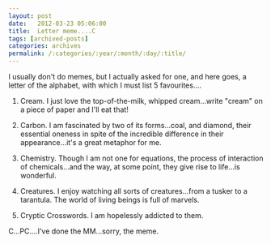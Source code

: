 ```yaml
---
layout: post
date:	2012-03-23 05:06:00
title:  Letter meme....C
tags: [archived-posts]
categories: archives
permalink: /:categories/:year/:month/:day/:title/
---
```

I usually don't do memes, but I actually asked <LJ user="prashanthchengi"> for one, and here goes, a letter of the alphabet, with which I must list 5 favourites....

1. Cream. I just love the top-of-the-milk, whipped cream...write "cream" on a piece of paper and I'll eat that! 

2. Carbon. I am fascinated by two of its forms...coal, and diamond, their essential oneness in spite of the incredible difference in their appearance...it's a great metaphor for me.

3. Chemistry. Though I am not one for equations, the process of interaction of chemicals...and the way, at some point, they give rise to life...is wonderful. 

4. Creatures. I enjoy watching all sorts of creatures...from a tusker to a tarantula. The world of living beings is full of marvels.

5. Cryptic Crosswords. I am hopelessly addicted to them.


C...PC....I've done the MM...sorry, the meme.
